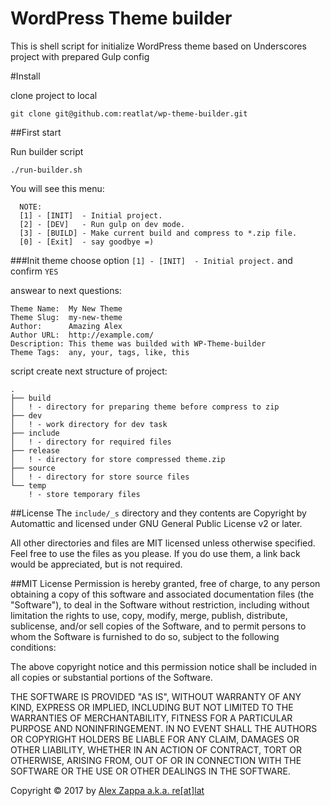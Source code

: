 # WordPress Theme builder
This is shell script for initialize WordPress theme based on Underscores project
with prepared Gulp config

#Install

clone project to local

```
git clone git@github.com:reatlat/wp-theme-builder.git
```

##First start

Run builder script

```
./run-builder.sh
```

You will see this menu:
```
  NOTE:
  [1] - [INIT]  - Initial project.
  [2] - [DEV]   - Run gulp on dev mode.
  [3] - [BUILD] - Make current build and compress to *.zip file.
  [0] - [Exit]  - say goodbye =)
```

###Init theme
choose option `[1] - [INIT]  - Initial project.`
and confirm `YES`

answear to next questions:
```
Theme Name:  My New Theme
Theme Slug:  my-new-theme
Author:      Amazing Alex
Author URL:  http://example.com/
Description: This theme was builded with WP-Theme-builder
Theme Tags:  any, your, tags, like, this
```

script create next structure of project:
```
.
├── build
│   ! - directory for preparing theme before compress to zip
├── dev
│   ! - work directory for dev task
├── include
│   ! - directory for required files
├── release
│   ! - directory for store compressed theme.zip
├── source
│   ! - directory for store source files
└── temp
    ! - store temporary files
```

##License
The `include/_s` directory and they contents are Copyright by Automattic and
licensed under GNU General Public License v2 or later.

All other directories and files are MIT licensed unless otherwise specified.
Feel free to use the files as you please. If you do use them, a link back
would be appreciated, but is not required.

##MIT License
Permission is hereby granted, free of charge, to any person obtaining a copy
of this software and associated documentation files (the "Software"), to deal
in the Software without restriction, including without limitation the rights
to use, copy, modify, merge, publish, distribute, sublicense, and/or sell
copies of the Software, and to permit persons to whom the Software is
furnished to do so, subject to the following conditions:

The above copyright notice and this permission notice shall be included in
all copies or substantial portions of the Software.

THE SOFTWARE IS PROVIDED "AS IS", WITHOUT WARRANTY OF ANY KIND, EXPRESS OR
IMPLIED, INCLUDING BUT NOT LIMITED TO THE WARRANTIES OF MERCHANTABILITY,
FITNESS FOR A PARTICULAR PURPOSE AND NONINFRINGEMENT. IN NO EVENT SHALL THE
AUTHORS OR COPYRIGHT HOLDERS BE LIABLE FOR ANY CLAIM, DAMAGES OR OTHER
LIABILITY, WHETHER IN AN ACTION OF CONTRACT, TORT OR OTHERWISE, ARISING FROM,
OUT OF OR IN CONNECTION WITH THE SOFTWARE OR THE USE OR OTHER DEALINGS IN
THE SOFTWARE.

Copyright © 2017 by [Alex Zappa a.k.a. re[at]lat](https://github.com/reatlat)
